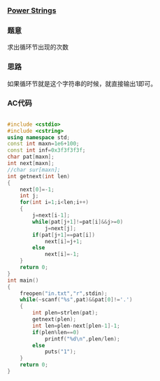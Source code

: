 ### [Power Strings](https://vjudge.net/problem/POJ-2406#author=YaoBIG)

### 题意

求出循环节出现的次数

### 思路

如果循环节就是这个字符串的时候，就直接输出1即可。

### AC代码

```cpp

#include <cstdio>
#include <cstring>
using namespace std;
const int maxn=1e6+100;
const int inf=0x3f3f3f3f;
char pat[maxn];
int next[maxn];
//char sur[maxn];
int getnext(int len)
{
    next[0]=-1;
    int j;
    for(int i=1;i<len;i++)
    {
        j=next[i-1];
        while(pat[j+1]!=pat[i]&&j>=0)
            j=next[j];
        if(pat[j+1]==pat[i])
            next[i]=j+1;
        else
            next[i]=-1;
    }
    return 0;
}
int main()
{
    freopen("in.txt","r",stdin);
    while(~scanf("%s",pat)&&pat[0]!='.')
    {
        int plen=strlen(pat);
        getnext(plen);
        int len=plen-next[plen-1]-1;
        if(plen%len==0)
            printf("%d\n",plen/len);
        else
            puts("1");
    }
    return 0;
}
```

